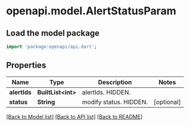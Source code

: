 # openapi.model.AlertStatusParam

## Load the model package
```dart
import 'package:openapi/api.dart';
```

## Properties
Name | Type | Description | Notes
------------ | ------------- | ------------- | -------------
**alertIds** | **BuiltList&lt;int&gt;** | alertIds. HIDDEN. | 
**status** | **String** | modify status. HIDDEN. | [optional] 

[[Back to Model list]](../README.md#documentation-for-models) [[Back to API list]](../README.md#documentation-for-api-endpoints) [[Back to README]](../README.md)


